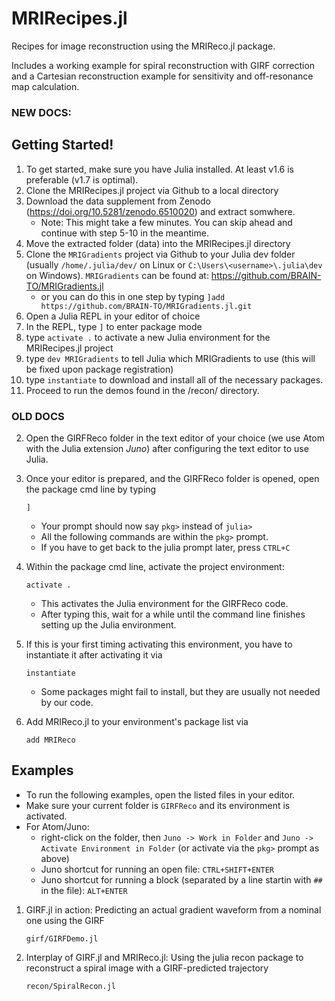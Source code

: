 # MRIRecipes.jl

Recipes for image reconstruction using the MRIReco.jl package. 

Includes a working example for spiral reconstruction with GIRF correction and a Cartesian reconstruction example for sensitivity and off-resonance map calculation.

### NEW DOCS:

## Getting Started!

1. To get started, make sure you have Julia installed. At least v1.6 is preferable (v1.7 is optimal).
2. Clone the MRIRecipes.jl project via Github to a local directory
3. Download the data supplement from Zenodo (https://doi.org/10.5281/zenodo.6510020) and extract somwhere. 
   - Note: This might take a few minutes. You can skip ahead and continue with step 5-10 in the meantime.
4. Move the extracted folder (data) into the MRIRecipes.jl directory
5. Clone the `MRIGradients` project via Github to your Julia dev folder (usually `/home/.julia/dev/` on Linux or `C:\Users\<username>\.julia\dev` on Windows). `MRIGradients` can be found at: https://github.com/BRAIN-TO/MRIGradients.jl
   - or you can do this in one step by typing `]add https://github.com/BRAIN-TO/MRIGradients.jl.git`
6. Open a Julia REPL in your editor of choice
7. In the REPL, type `]` to enter package mode
8. type `activate .` to activate a new Julia environment for the MRIRecipes.jl project
9. type `dev MRIGradients` to tell Julia which MRIGradients to use (this will be fixed upon package registration)
10. type `instantiate` to download and install all of the necessary packages.
11. Proceed to run the demos found in the /recon/ directory.

### OLD DOCS

2. Open the GIRFReco folder in the text editor of your choice (we use Atom with the Julia extension *Juno*) after configuring the text editor to use Julia. 

3. Once your editor is prepared, and the GIRFReco folder is opened, open the package cmd line by typing 
   ```
   ]
   ```
   - Your prompt should now say `pkg>` instead of `julia>`
   - All the following commands are within the `pkg>` prompt.
   - If you have to get back to the julia prompt later, press `CTRL+C`
4. Within the package cmd line, activate the project environment:
    ```
    activate .
    ```
    - This activates the Julia environment for the GIRFReco code. 
    - After typing this, wait for a while until the command line finishes setting up the Julia environment. 
5. If this is your first timing activating this environment, you have to instantiate it after activating it via
    ```
    instantiate
    ```
    - Some packages might fail to install, but they are usually not needed by our code.
6. Add MRIReco.jl to your environment's package list via
    ```
    add MRIReco
    ```

## Examples

- To run the following examples, open the listed files in your editor. 
- Make sure your current folder is `GIRFReco` and its environment is activated.
- For Atom/Juno:
     - right-click on the folder, then `Juno -> Work in Folder` and `Juno -> Activate Environment in Folder` (or activate via the `pkg>` prompt as above)
     - Juno shortcut for running an open file: `CTRL+SHIFT+ENTER`
     - Juno shortcut for running a block (separated by a line startin with `## ` in the file): `ALT+ENTER`
    
1.  GIRF.jl in action: Predicting an actual gradient waveform from a nominal one using the GIRF
    ```
    girf/GIRFDemo.jl
    ```
2.  Interplay of GIRF.jl and MRIReco.jl: Using the julia recon package to reconstruct a spiral image with a GIRF-predicted trajectory
    ```
    recon/SpiralRecon.jl
    ```
    

